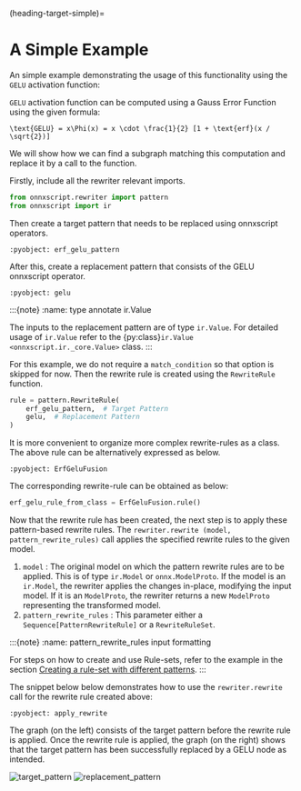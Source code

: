 (heading-target-simple)=
# A Simple Example

An simple example demonstrating the usage of this functionality using the `GELU` activation function:

`GELU` activation function can be computed using a Gauss Error Function using the given formula:

```{math}
\text{GELU} = x\Phi(x) = x \cdot \frac{1}{2} [1 + \text{erf}(x / \sqrt{2})]
```

We will show how we can find a subgraph matching this computation and replace it by a call to the function.

Firstly, include all the rewriter relevant imports.

```python
from onnxscript.rewriter import pattern
from onnxscript import ir

```

Then create a target pattern that needs to be replaced using onnxscript operators.

```{literalinclude} examples/erfgelu.py
:pyobject: erf_gelu_pattern
```

After this, create a replacement pattern that consists of the GELU onnxscript operator.

```{literalinclude} examples/erfgelu.py
:pyobject: gelu
```
:::{note}
:name: type annotate ir.Value

The inputs to the replacement pattern are of type `ir.Value`. For detailed usage of `ir.Value` refer to the {py:class}`ir.Value <onnxscript.ir._core.Value>` class.
:::


For this example, we do not require a `match_condition` so that option is skipped for now. Then the rewrite rule is created using the `RewriteRule` function.

```python
rule = pattern.RewriteRule(
    erf_gelu_pattern,  # Target Pattern
    gelu,  # Replacement Pattern
)
```

It is more convenient to organize more complex rewrite-rules as a class. The above rule can be
alternatively expressed as below.

```{literalinclude} examples/erfgelu.py
:pyobject: ErfGeluFusion
```

The corresponding rewrite-rule can be obtained as below:

```python
erf_gelu_rule_from_class = ErfGeluFusion.rule()
```

Now that the rewrite rule has been created, the next step is to apply these pattern-based rewrite rules. The `rewriter.rewrite (model, pattern_rewrite_rules)` call applies the specified rewrite rules to the given model.

1. `model` : The original model on which the pattern rewrite rules are to be applied. This is of type `ir.Model` or `onnx.ModelProto`. If the model is an `ir.Model`, the rewriter applies the changes in-place, modifying the input model. If it is an `ModelProto`, the rewriter returns a new `ModelProto` representing the transformed model.
2. `pattern_rewrite_rules` : This parameter either a `Sequence[PatternRewriteRule]` or a `RewriteRuleSet`.

:::{note}
:name: pattern_rewrite_rules input formatting

For steps on how to create and use Rule-sets, refer to the example in the section [Creating a rule-set with different patterns](#heading-target-commute-ruleset).
:::

The snippet below below demonstrates how to use the `rewriter.rewrite` call for the rewrite rule created above:

```{literalinclude} examples/erfgelu.py
:pyobject: apply_rewrite
```

The graph (on the left) consists of the target pattern before the rewrite rule is applied. Once the rewrite rule is applied, the graph (on the right) shows that the target pattern has been successfully replaced by a GELU node as intended.

![target_pattern](examples/img/erfgelu_01.png) ![replacement_pattern](examples/img/erfgelu_02.png)
